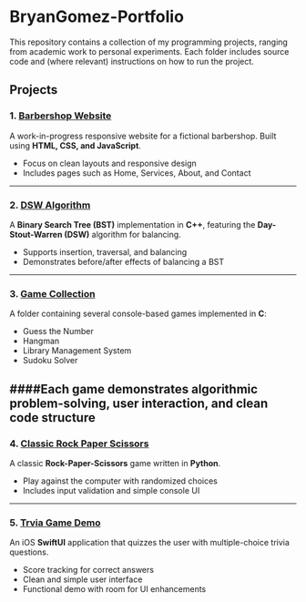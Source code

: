 # BryanGomez-Portfolio

This repository contains a collection of my programming projects, ranging from academic work to personal experiments. Each folder includes source code and (where relevant) instructions on how to run the project.

## Projects

### 1. [Barbershop Website](BryanGomez-Portfolio/Barbershop_Website)
A work-in-progress responsive website for a fictional barbershop. Built using **HTML, CSS, and JavaScript**.  
- Focus on clean layouts and responsive design  
- Includes pages such as Home, Services, About, and Contact
------
### 2. [DSW Algorithm](BryanGomez-Portfolio/DSW-Algorithm)
A **Binary Search Tree (BST)** implementation in **C++**, featuring the **Day-Stout-Warren (DSW)** algorithm for balancing.  
- Supports insertion, traversal, and balancing  
- Demonstrates before/after effects of balancing a BST
------
### 3. [Game Collection](BryanGomez-Portfolio/Games)
A folder containing several console-based games implemented in **C**:  
- Guess the Number  
- Hangman  
- Library Management System  
- Sudoku Solver

####Each game demonstrates algorithmic problem-solving, user interaction, and clean code structure
------
### 4. [Classic Rock Paper Scissors](BryanGomez-Portfolio/Rock_Paper_Scissors)
A classic **Rock-Paper-Scissors** game written in **Python**.  
- Play against the computer with randomized choices  
- Includes input validation and simple console UI
------
### 5. [Trvia Game Demo](BryanGomez-Portfolio/TriviaGameDemo)
An iOS **SwiftUI** application that quizzes the user with multiple-choice trivia questions.  
- Score tracking for correct answers  
- Clean and simple user interface  
- Functional demo with room for UI enhancements
